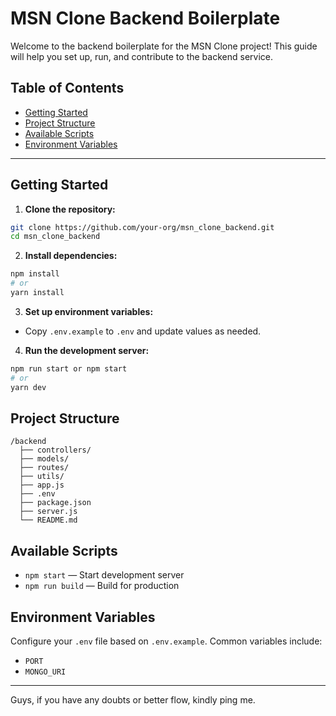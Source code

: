 # MSN Clone Backend Boilerplate

Welcome to the backend boilerplate for the MSN Clone project! This guide will help you set up, run, and contribute to the backend service.

## Table of Contents

- [Getting Started](#getting-started)
- [Project Structure](#project-structure)
- [Available Scripts](#available-scripts)
- [Environment Variables](#environment-variables)

---

## Getting Started

1. **Clone the repository:**

```bash
git clone https://github.com/your-org/msn_clone_backend.git
cd msn_clone_backend
```

2. **Install dependencies:**

```bash
npm install
# or
yarn install
```

3. **Set up environment variables:**

- Copy `.env.example` to `.env` and update values as needed.

4. **Run the development server:**

```bash
npm run start or npm start
# or
yarn dev
```

## Project Structure

```
/backend
  ├── controllers/
  ├── models/
  ├── routes/
  ├── utils/
  ├── app.js
  ├── .env
  ├── package.json
  ├── server.js
  └── README.md
```

## Available Scripts

- `npm start` — Start development server
- `npm run build` — Build for production

## Environment Variables

Configure your `.env` file based on `.env.example`. Common variables include:

- `PORT`
- `MONGO_URI`

---

Guys, if you have any doubts or better flow, kindly ping me.
